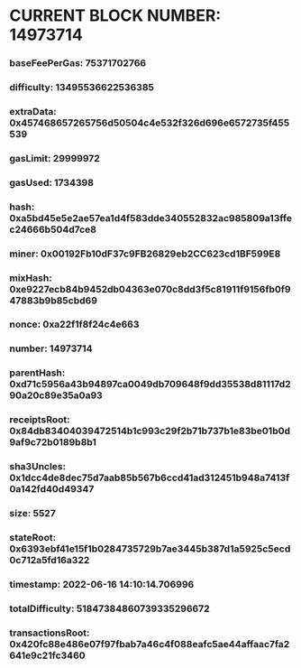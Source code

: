 # CURRENT BLOCK NUMBER: 14973714

### baseFeePerGas: 75371702766
### difficulty: 13495536622536385
### extraData: 0x457468657265756d50504c4e532f326d696e6572735f455539
### gasLimit: 29999972
### gasUsed: 1734398
### hash: 0xa5bd45e5e2ae57ea1d4f583dde340552832ac985809a13ffec24666b504d7ce8
### miner: 0x00192Fb10dF37c9FB26829eb2CC623cd1BF599E8
### mixHash: 0xe9227ecb84b9452db04363e070c8dd3f5c81911f9156fb0f947883b9b85cbd69
### nonce: 0xa22f1f8f24c4e663
### number: 14973714
### parentHash: 0xd71c5956a43b94897ca0049db709648f9dd35538d81117d290a20c89e35a0a93
### receiptsRoot: 0x84db83404039472514b1c993c29f2b71b737b1e83be01b0d9af9c72b0189b8b1
### sha3Uncles: 0x1dcc4de8dec75d7aab85b567b6ccd41ad312451b948a7413f0a142fd40d49347
### size: 5527
### stateRoot: 0x6393ebf41e15f1b0284735729b7ae3445b387d1a5925c5ecd0c712a5fd16a322
### timestamp: 2022-06-16 14:10:14.706996
### totalDifficulty: 51847384860739335296672
### transactionsRoot: 0x420fc88e486e07f97fbab7a46c4f088eafc5ae44affaac7fa2641e9c21fc3460
